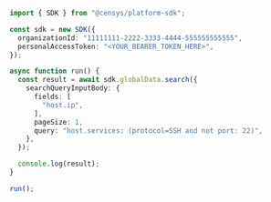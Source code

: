 <!-- Start SDK Example Usage [usage] -->
```typescript
import { SDK } from "@censys/platform-sdk";

const sdk = new SDK({
  organizationId: "11111111-2222-3333-4444-555555555555",
  personalAccessToken: "<YOUR_BEARER_TOKEN_HERE>",
});

async function run() {
  const result = await sdk.globalData.search({
    searchQueryInputBody: {
      fields: [
        "host.ip",
      ],
      pageSize: 1,
      query: "host.services: (protocol=SSH and not port: 22)",
    },
  });

  console.log(result);
}

run();

```
<!-- End SDK Example Usage [usage] -->
